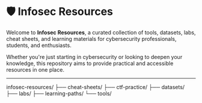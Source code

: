 # 🛡️ Infosec Resources

Welcome to **Infosec Resources**, a curated collection of tools, datasets, labs, cheat sheets, and learning materials for cybersecurity professionals, students, and enthusiasts.

Whether you're just starting in cybersecurity or looking to deepen your knowledge, this repository aims to provide practical and accessible resources in one place.

---

infosec-resources/
├── cheat-sheets/
├── ctf-practice/
├── datasets/
├── labs/
├── learning-paths/
└── tools/
